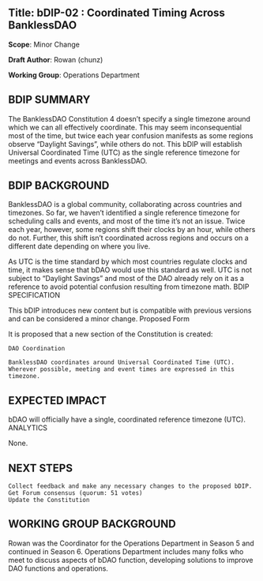## **Title**: bDIP-02 : Coordinated Timing Across BanklessDAO

**Scope**: Minor Change

**Draft Author**: Rowan (chunz)

**Working Group**: Operations Department

## BDIP SUMMARY

The BanklessDAO Constitution 4 doesn’t specify a single timezone around which we can all effectively coordinate. This may seem inconsequential most of the time, but twice each year confusion manifests as some regions observe “Daylight Savings”, while others do not. This bDIP will establish Universal Coordinated Time (UTC) as the single reference timezone for meetings and events across BanklessDAO.

## BDIP BACKGROUND

BanklessDAO is a global community, collaborating across countries and timezones. So far, we haven’t identified a single reference timezone for scheduling calls and events, and most of the time it’s not an issue. Twice each year, however, some regions shift their clocks by an hour, while others do not. Further, this shift isn’t coordinated across regions and occurs on a different date depending on where you live.

As UTC is the time standard by which most countries regulate clocks and time, it makes sense that bDAO would use this standard as well. UTC is not subject to “Daylight Savings” and most of the DAO already rely on it as a reference to avoid potential confusion resulting from timezone math.
BDIP SPECIFICATION

This bDIP introduces new content but is compatible with previous versions and can be considered a minor change.
Proposed Form

It is proposed that a new section of the Constitution is created:

    DAO Coordination

    BanklessDAO coordinates around Universal Coordinated Time (UTC). Wherever possible, meeting and event times are expressed in this timezone.

## EXPECTED IMPACT

bDAO will officially have a single, coordinated reference timezone (UTC).
ANALYTICS

None.
## NEXT STEPS

    Collect feedback and make any necessary changes to the proposed bDIP.
    Get Forum consensus (quorum: 51 votes)
    Update the Constitution

## WORKING GROUP BACKGROUND

Rowan was the Coordinator for the Operations Department in Season 5 and continued in Season 6.
Operations Department includes many folks who meet to discuss aspects of bDAO function, developing solutions to improve DAO functions and operations.
